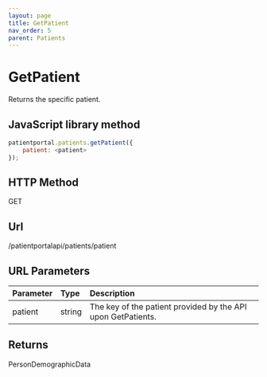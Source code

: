 ```yaml
---
layout: page
title: GetPatient
nav_order: 5
parent: Patients
---
```


# GetPatient

Returns the specific patient.

## JavaScript library method

```javascript
patientportal.patients.getPatient({
    patient: <patient>
});
```

## HTTP Method

GET

## ****Url****

/patientportalapi/patients/patient

## URL Parameters

| Parameter | Type   | Description                                                 |
|:----------|:-------|:------------------------------------------------------------|
| patient | string | The key of the patient provided by the API upon GetPatients. |

## Returns

PersonDemographicData
